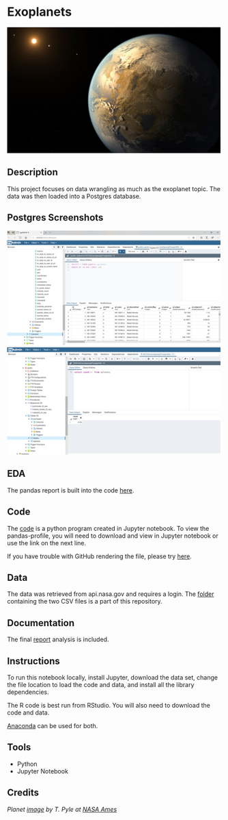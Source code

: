 # Exoplanets

<img src="images/kepler-186f.jpg" width ="500">

## Description

This project focuses on data wrangling as much as the exoplanet topic. The data was then loaded into a Postgres database.

## Postgres Screenshots

<img src="images/proofpostgres.PNG" width ="500">

<img src="images/proofpostgres2.PNG" width ="500">

## EDA 

The pandas report is built into the code [here](https://nbviewer.jupyter.org/github/SDLoyd/Exoplanets/blob/master/code/finalprojectdcs.ipynb).

## Code

The [code](code/finalprojectdcs.ipynb) is a python program created in Jupyter notebook. To view the pandas-profile, you will need to download and view in Jupyter notebook or use the link on the next line.

If you have trouble with GitHub rendering the file, please try [here](https://nbviewer.jupyter.org/github/SDLoyd/Exoplanets/blob/master/code/finalprojectdcs.ipynb).

## Data

The data was retrieved from api.nasa.gov and requires a login. The [folder](data/) containing the two CSV files is a part of this repository.

## Documentation

The final [report](docs/Finalproject.pdf) analysis is included.

## Instructions

To run this notebook locally, install Jupyter, download the data set, change the file location to load the code and data, and install all the library dependencies.

The R code is best run from RStudio. You will also need to download the code and data.

[Anaconda](https://www.anaconda.com/) can be used for both.

## Tools

* Python
* Jupyter Notebook

## Credits

_Planet [image](https://www.nasa.gov/ames/kepler/kepler-186f-the-first-earth-size-planet-in-the-habitable-zone) by T. Pyle at [NASA Ames](https://www.nasa.gov/ames)_
